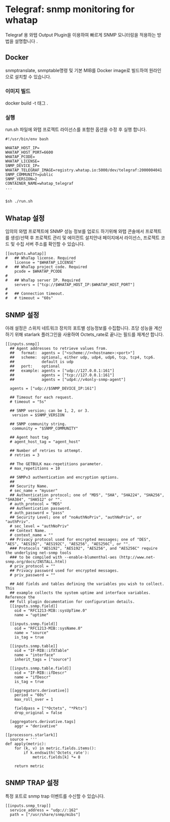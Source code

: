 # Telegraf: snmp monitoring for whatap 


Telegraf 용 와탭 Output Plugin을 이용하여 빠르게 SNMP 모니터링을 적용하는 방법을 설명합니다 .

## Docker

snmptranslate, snmptable명령 및 기본 MIB를 Docker image로 빌드하여 원라인으로 설치할 수 있습니다.
### 이미지 빌드
docker build -t 태그 .
### 실행
run.sh 파일에 와탭 프로젝트 라이선스를 포함한 옵션을 수정 후 실행 합니다.
```
#!/usr/bin/env bash

WHATAP_HOST_IP=
WHATAP_HOST_PORT=6600
WHATAP_PCODE=
WHATAP_LICENSE=
SNMP_DEVICE_IP=
WHATAP_TELEGRAF_IMAGE=registry.whatap.io:5000/dev/telegraf:2000004041
SNMP_COMMUNITY=public
SNMP_VERSION=2
CONTAINER_NAME=whatap_telegraf
...


$sh ./run.sh
```


## Whatap 설정

임의의 와탭 프로젝트에 SNMP 성능 정보를 업로드 하기위해 와탭 콘솔에서 프로젝트를 생성/선택 후 프로젝트 관리 및 에이전트 설치안내 페이지에서 라이선스, 프로젝트 코드 및 수집 서버 주소를 확인할 수 있습니다. 

```
[[outputs.whatap]]
#   ## WhaTap license. Required
    license = "$WHATAP_LICENSE"
#   ## WhaTap project code. Required
    pcode = $WHATAP_PCODE
#
#   ## WhaTap server IP. Required
    servers = ["tcp://$WHATAP_HOST_IP:$WHATAP_HOST_PORT"]
#
#   ## Connection timeout.
#   # timeout = "60s"
```


## SNMP 설정

아래 설정은 스위치 네트워크 장치의 포트별 성능정보를 수집합니다. 초당 성능을 계산하기 위해 starlark 플러그인을 사용하여 Octets_rate로 끝나는 필드를 재계산 합니다.

```
[[inputs.snmp]]
  ## Agent addresses to retrieve values from.
  ##   format:  agents = ["<scheme://><hostname>:<port>"]
  ##   scheme:  optional, either udp, udp4, udp6, tcp, tcp4, tcp6.
  ##            default is udp
  ##   port:    optional
  ##   example: agents = ["udp://127.0.0.1:161"]
  ##            agents = ["tcp://127.0.0.1:161"]
  ##            agents = ["udp4://v4only-snmp-agent"]

  agents = ["udp://$SNMP_DEVICE_IP:161"]

  ## Timeout for each request.
  # timeout = "5s"

  ## SNMP version; can be 1, 2, or 3.
   version = $SNMP_VERSION

  ## SNMP community string.
   community = "$SNMP_COMMUNITY"

  ## Agent host tag
  # agent_host_tag = "agent_host"

  ## Number of retries to attempt.
  # retries = 3

  ## The GETBULK max-repetitions parameter.
  # max_repetitions = 10

  ## SNMPv3 authentication and encryption options.
  ##
  ## Security Name.
  # sec_name = "myuser"
  ## Authentication protocol; one of "MD5", "SHA", "SHA224", "SHA256", "SHA384", "SHA512" or "".
  # auth_protocol = "MD5"
  ## Authentication password.
  # auth_password = "pass"
  ## Security Level; one of "noAuthNoPriv", "authNoPriv", or "authPriv".
  # sec_level = "authNoPriv"
  ## Context Name.
  # context_name = ""
  ## Privacy protocol used for encrypted messages; one of "DES", "AES", "AES192", "AES192C", "AES256", "AES256C", or "".
  ### Protocols "AES192", "AES192", "AES256", and "AES256C" require the underlying net-snmp tools
  ### to be compiled with --enable-blumenthal-aes (http://www.net-snmp.org/docs/INSTALL.html)
  # priv_protocol = ""
  ## Privacy password used for encrypted messages.
  # priv_password = ""

  ## Add fields and tables defining the variables you wish to collect.  This
  ## example collects the system uptime and interface variables.  Reference the
  ## full plugin documentation for configuration details.
  [[inputs.snmp.field]]
    oid = "RFC1213-MIB::sysUpTime.0"
    name = "uptime"

  [[inputs.snmp.field]]
    oid = "RFC1213-MIB::sysName.0"
    name = "source"
    is_tag = true

  [[inputs.snmp.table]]
    oid = "IF-MIB::ifXTable"
    name = "interface"
    inherit_tags = ["source"]

  [[inputs.snmp.table.field]]
    oid = "IF-MIB::ifDescr"
    name = "ifDescr"
    is_tag = true

  [[aggregators.derivative]]
    period = "60s"
    max_roll_over = 1

    fieldpass = ["*Octets", "*Pkts"]
    drop_original = false

  [aggregators.derivative.tags]
    aggr = "derivative"

[[processors.starlark]]
  source = '''
def apply(metric):
    for (k, v) in metric.fields.items():
        if k.endswith('Octets_rate'):
            metric.fields[k] *= 8

    return metric
```

## SNMP TRAP 설정
특정 포트로 snmp trap 이벤트를 수신할 수 있습니다.
```
[[inputs.snmp_trap]]
  service_address = "udp://:162"
  path = ["/usr/share/snmp/mibs"]
  ```